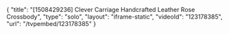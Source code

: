 {
    "title": "[1508429236] Clever Carriage Handcrafted Leather Rose Crossbody",
    "type": "solo",
    "layout": "iframe-static",
    "videoId": "123178385",
    "url": "\/tvpembed\/123178385"
}